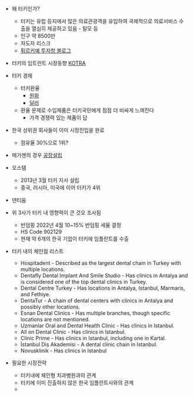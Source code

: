 - 왜 터키인가?
	- 터키는 유럽 등지에서 많은 의료관광객을 유입하여 국제적으로 의료서비스 수출을 열심히 제공하고 있음 - 탈모 등
	- 인구 약 8500만
	- 자도자 리스크
	- [튀르키예 투자청 블로그](https://blog.naver.com/investinturkey/222527025407)
- 터키의 임트란트 시장동향 [KOTRA](https://dream.kotra.or.kr/kotranews/cms/news/actionKotraBoardDetail.do?CONTENTS_NO=2&MENU_ID=190&SITE_NO=3&bbsGbn=254&bbsSn=254&pNttSn=215793)
- 터키 경제
	- 터키환율
		- [원화](https://www.google.com/finance/quote/TRY-KRW?sa=X&ved=2ahUKEwjmrISnh8KIAxVbyzQHHbYpDQwQmY0JegQIHhAw&window=5Y)
		- [달러](https://www.google.com/finance/quote/USD-TRY?window=5Y)
	- 환율 문제로 수입제품은 터키국민에게 점점 더 비싸게 느껴진다
		- 가격 경쟁력 있는 제품이 답 
- 한국 상위권 회사들이 이미 시장진입을 완료
	- 점유율 30%으로 1위?
- 메가젠의 경우 [공장설립](https://blog.naver.com/investinturkey/223366769302?trackingCode=rss)
- 오스템
	- 2013년 3월 터키 지사 설립
	- 중국, 러시아, 미국에 이어 터키가 4위
- 덴티움
- 위 3사가 터키 내 영향력이 큰 것오 조사됨
	- 반덤핑 2022년 4월 10~15% 반덤핑 세율 결정
	- HS Code 902129
	- 현재 약 6개의 한국 기업이 터키에 임플란트를 수출
- 터키 내의 체인점 리스트
	- Hospitadent - Described as the largest dental chain in Turkey with multiple locations.
	- Dentafly Dental Implant And Smile Studio - Has clinics in Antalya and is considered one of the top dental clinics in Turkey.
	- Dental Centre Turkey - Has locations in Antalya, Istanbul, Marmaris, and Fethiye.
	- DentaTur - A chain of dental centers with clinics in Antalya and possibly other locations.
	- Esnan Dental Clinics - Has multiple branches, though specific locations are not mentioned.
	- Uzmanlar Oral and Dental Health Clinic - Has clinics in Istanbul.
	- All on Dental Clinic - Has clinics in Istanbul.
	- Clinic Prime - Has clinics in Istanbul, including one in Kartal.
	- İstanbul Diş Akademisi - A dental clinic chain in Istanbul.
	- Novusklinik - Has clinics in Istanbul

- 필요한 시장전략
	- 터키내에 체인형 치과병원과의 관계
	- 터키에 이미 진출하지 않은 한국 임플란트사와의 관계
	- 